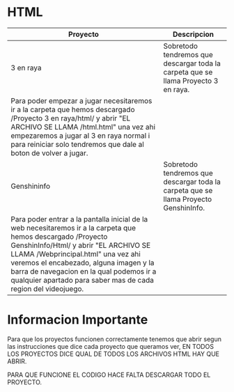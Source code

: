 # HTML

|Proyecto|Descripcion|
|-----|-----|
|3 en raya|Sobretodo tendremos que descargar toda la carpeta que se llama Proyecto 3 en raya.
Para poder empezar a jugar necesitaremos ir a la carpeta que hemos descargado /Proyecto 3 en raya/html/ y abrir "EL ARCHIVO SE LLAMA /html.html" una vez ahi empezaremos a jugar al 3 en raya normal i para reiniciar solo tendremos que dale al boton de volver a jugar.|
|Genshininfo|Sobretodo tendremos que descargar toda la carpeta que se llama Proyecto GenshinInfo.
Para poder entrar a la pantalla inicial de la web necesitaremos ir a la carpeta que hemos descargado /Proyecto GenshinInfo/Html/ y abrir "EL ARCHIVO SE LLAMA /Webprincipal.html" una vez ahi veremos el encabezado, alguna imagen y la barra de navegacion en la qual podemos ir a qualquier apartado para saber mas de cada region del videojuego.|

# Informacion Importante

Para que los proyectos funcionen correctamente tenemos que abrir segun las instrucciones que dice cada proyecto que queramos ver, EN TODOS LOS PROYECTOS DICE QUAL DE TODOS LOS ARCHIVOS HTML HAY QUE ABRIR.

PARA QUE FUNCIONE EL CODIGO HACE FALTA DESCARGAR TODO EL PROYECTO.

